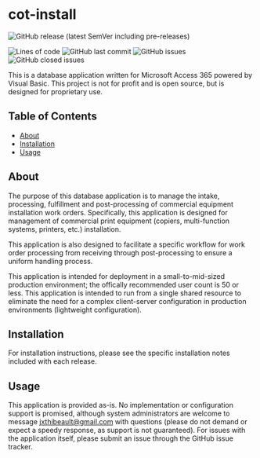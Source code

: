 # cot-install

![GitHub release (latest SemVer including pre-releases)](https://img.shields.io/github/v/release/jxthibeault/cot-install?include_prereleases&label=RELEASE&style=for-the-badge)

![Lines of code](https://img.shields.io/tokei/lines/github/jxthibeault/cot-install?label=LINES%20OF%20CODE&style=for-the-badge)
![GitHub last commit](https://img.shields.io/github/last-commit/jxthibeault/cot-install?style=for-the-badge)
![GitHub issues](https://img.shields.io/github/issues-raw/jxthibeault/cot-install?style=for-the-badge)
![GitHub closed issues](https://img.shields.io/github/issues-closed-raw/jxthibeault/cot-install?color=g&style=for-the-badge)

This is a database application written for Microsoft Access 365 powered by Visual Basic. This project is not for profit and is open source, but is designed for proprietary use.

## Table of Contents
- [About](#about)
- [Installation](#installation)
- [Usage](#usage)

## About
The purpose of this database application is to manage the intake, processing, fulfillment and post-processing of commercial equipment installation work orders. Specifically, this application is designed for management of commercial print equipment (copiers, multi-function systems, printers, etc.) installation.

This application is also designed to facilitate a specific workflow for work order processing from receiving through post-processing to ensure a uniform handling process.

This application is intended for deployment in a small-to-mid-sized production environment; the offically recommended user count is 50 or less. This application is intended to run from a single shared resource to eliminate the need for a complex client-server configuration in production environments (lightweight configuration).


## Installation
For installation instructions, please see the specific installation notes included with each release.


## Usage
This application is provided as-is. No implementation or configuration support is promised, although system administrators are welcome to message <jxthibeault@gmail.com> with questions (please do not demand or expect a speedy response, as support is not guaranteed). For issues with the application itself, please submit an issue through the GitHub issue tracker.

